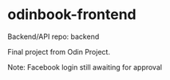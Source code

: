 # odinbook-frontend

Backend/API repo: <link href="https://github.com/bryanhjj/odinbook-backend">backend</link>

Final project from Odin Project.

Note: Facebook login still awaiting for approval
